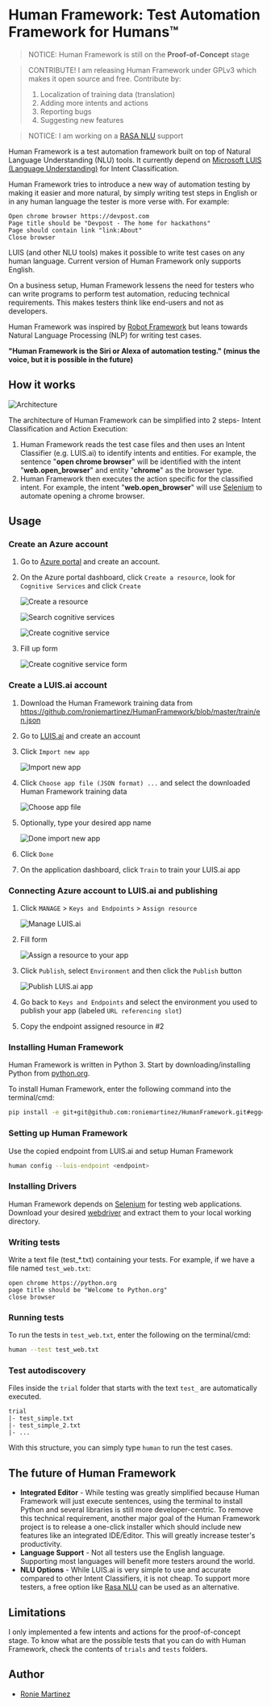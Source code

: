 # Human Framework: Test Automation Framework for Humans™

> NOTICE: Human Framework is still on the **Proof-of-Concept** stage

> CONTRIBUTE! I am releasing Human Framework under GPLv3 which makes it open source and free. Contribute by:
> 1. Localization of training data (translation)
> 2. Adding more intents and actions
> 3. Reporting bugs
> 4. Suggesting new features

> NOTICE: I am working on a [RASA NLU](https://rasa.com/docs/rasa/nlu/about/) support

Human Framework is a test automation framework built on top of Natural Language Understanding (NLU) tools.
It currently depend on [Microsoft LUIS (Language Understanding)](https://www.luis.ai/) for Intent Classification.

Human Framework tries to introduce a new way of automation testing by making it easier and more natural, by simply writing test steps in English or in any human language the tester is more verse with. For example:

```
Open chrome browser https://devpost.com
Page title should be "Devpost - The home for hackathons"
Page should contain link "link:About"
Close browser
```

LUIS (and other NLU tools) makes it possible to write test cases on any human language. 
Current version of Human Framework only supports English. 

On a business setup, Human Framework lessens the need for testers who can write programs to perform test automation,
reducing technical requirements. This makes testers think like end-users and not as developers.

Human Framework was inspired by [Robot Framework](https://robotframework.org/) but leans towards 
Natural Language Processing (NLP) for writing test cases.

**"Human Framework is the Siri or Alexa of automation testing." (minus the voice, but it is possible in the future)**

## How it works

![Architecture](images/architecture.png)

The architecture of Human Framework can be simplified into 2 steps- Intent Classification and Action Execution:

1. Human Framework reads the test case files and then uses an Intent Classifier (e.g. LUIS.ai) to identify intents and entities.
For example, the sentence "**open chrome browser**" will be identified with the intent "**web.open_browser**" and entity "**chrome**" as the browser type.
2. Human Framework then executes the action specific for the classified intent. 
For example, the intent "**web.open_browser**" will use [Selenium](https://www.seleniumhq.org/) to automate opening a chrome browser.

## Usage

### Create an Azure account

1. Go to [Azure portal](https://portal.azure.com) and create an account.
2. On the Azure portal dashboard, click `Create a resource`, look for `Cognitive Services` and click `Create`

    ![Create a resource](images/create-a-resource.PNG)
    
    ![Search cognitive services](images/search-cognitive-services.PNG)
    
    ![Create cognitive service](images/create-cognitive-services.PNG)
    
3. Fill up form

    ![Create cognitive service form](images/form-cognitive-services.PNG)

### Create a LUIS.ai account

1. Download the Human Framework training data from https://github.com/roniemartinez/HumanFramework/blob/master/train/en.json
2. Go to [LUIS.ai](https://luis.ai) and create an account
3. Click `Import new app`

    ![Import new app](images/import-new-app.PNG)
    
4. Click `Choose app file (JSON format) ...` and select the downloaded Human Framework training data

    ![Choose app file](images/choose-app-file.PNG)
    
5. Optionally, type your desired app name

    ![Done import new app](images/done-import-new-app.PNG)
    
6. Click `Done`
7. On the application dashboard, click `Train` to train your LUIS.ai app

### Connecting Azure account to LUIS.ai and publishing

1. Click `MANAGE` > `Keys and Endpoints` > `Assign resource`

    ![Manage LUIS.ai](images/manage-luis.PNG)
    
2. Fill form

    ![Assign a resource to your app](images/assign-a-resource-to-your-app.PNG)
    
3. Click `Publish`, select `Environment` and then click the `Publish` button

    ![Publish LUIS.ai app](images/publish-app.PNG)
    
4. Go back to `Keys and Endpoints` and select the environment you used to publish your app (labeled `URL referencing slot`)
5. Copy the endpoint assigned resource in #2

### Installing Human Framework

Human Framework is written in Python 3. Start by downloading/installing Python from [python.org](https://python.org). 
 
To install Human Framework, enter the following command into the terminal/cmd:

```bash
pip install -e git+git@github.com:roniemartinez/HumanFramework.git#egg=humanframework
```

### Setting up Human Framework

Use the copied endpoint from LUIS.ai and setup Human Framework
 
```bash
human config --luis-endpoint <endpoint>
```

### Installing Drivers

Human Framework depends on [Selenium](https://www.seleniumhq.org/) for testing web applications. Download your desired 
[webdriver](https://www.seleniumhq.org/about/platforms.jsp) and extract them to your local working directory.

### Writing tests

Write a text file (test_*.txt) containing your tests. For example, if we have a file named `test_web.txt`:

```text
open chrome https://python.org
page title should be "Welcome to Python.org"
close browser
```

### Running tests

To run the tests in `test_web.txt`, enter the following on the terminal/cmd:

```bash
human --test test_web.txt
```

### Test autodiscovery

Files inside the `trial` folder that starts with the text `test_` are automatically executed.

```text
trial
|- test_simple.txt
|- test_simple_2.txt
|- ...
```

With this structure, you can simply type `human` to run the test cases.

## The future of Human Framework

- **Integrated Editor** - While testing was greatly simplified because Human Framework will just execute sentences, 
using the terminal to install Python and several libraries is still more developer-centric.
To remove this technical requirement, another major goal of the Human Framework project is to release a 
one-click installer which should include new features like an integrated IDE/Editor. 
This will greatly increase tester's productivity.
- **Language Support** - Not all testers use the English language. Supporting most languages will benefit more testers around the world. 
- **NLU Options** - While LUIS.ai is very simple to use and accurate compared to other Intent Classifiers, it is not cheap.
To support more testers, a free option like [Rasa NLU](https://rasa.com/docs/rasa/nlu/about/) can be used as an alternative.

## Limitations

I only implemented a few intents and actions for the proof-of-concept stage.
To know what are the possible tests that you can do with Human Framework, check the contents of `trials` and `tests` folders.

## Author

- [Ronie Martinez](mailto:ronmarti18@gmail.com)
